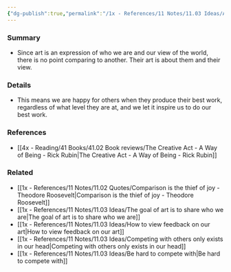 ```yaml
---
{"dg-publish":true,"permalink":"/1x - References/11 Notes/11.03 Ideas/Art is about collaboration not competition or comparison/","title":"Art is about collaboration not competition or comparison","created":"2023-03-26T19:30:49.000+03:00","updated":"2024-02-14T20:18:36.009+03:00"}
---
```



### Summary
- Since art is an expression of who we are and our view of the world, there is no point comparing to another. Their art is about them and their view.

### Details
- This means we are happy for others when they produce their best work, regardless of what level they are at, and we let it inspire us to do our best work.

### References
- [[4x - Reading/41 Books/41.02 Book reviews/The Creative Act - A Way of Being - Rick Rubin\|The Creative Act - A Way of Being - Rick Rubin]]

### Related
- [[1x - References/11 Notes/11.02 Quotes/Comparison is the thief of joy - Theodore Roosevelt\|Comparison is the thief of joy - Theodore Roosevelt]]
- [[1x - References/11 Notes/11.03 Ideas/The goal of art is to share who we are\|The goal of art is to share who we are]]
- [[1x - References/11 Notes/11.03 Ideas/How to view feedback on our art\|How to view feedback on our art]]
- [[1x - References/11 Notes/11.03 Ideas/Competing with others only exists in our head\|Competing with others only exists in our head]]
- [[1x - References/11 Notes/11.03 Ideas/Be hard to compete with\|Be hard to compete with]]
